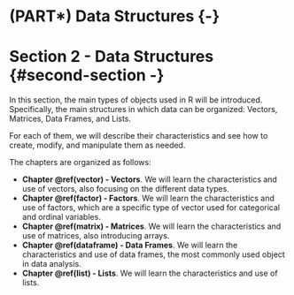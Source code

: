 # (PART\*) Data Structures {-}

# Section 2 - Data Structures  {#second-section -}

In this section, the main types of objects used in R will be introduced. Specifically, the main structures in which data can be organized: Vectors, Matrices, Data Frames, and Lists.

For each of them, we will describe their characteristics and see how to create, modify, and manipulate them as needed.

The chapters are organized as follows:

- **Chapter \@ref(vector) - Vectors**. We will learn the characteristics and use of vectors, also focusing on the different data types.
- **Chapter \@ref(factor) - Factors**. We will learn the characteristics and use of factors, which are a specific type of vector used for categorical and ordinal variables.
- **Chapter \@ref(matrix) - Matrices**. We will learn the characteristics and use of matrices, also introducing arrays.
- **Chapter \@ref(dataframe) - Data Frames**. We will learn the characteristics and use of data frames, the most commonly used object in data analysis.
- **Chapter \@ref(list) - Lists**. We will learn the characteristics and use of lists.
